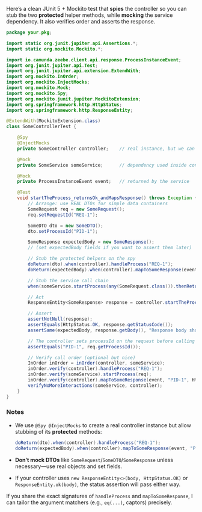 Here’s a clean JUnit 5 + Mockito test that **spies** the controller so you can stub the two **protected** helper methods, while **mocking** the service dependency. It also verifies order and asserts the response.

```java
package your.pkg;

import static org.junit.jupiter.api.Assertions.*;
import static org.mockito.Mockito.*;

import io.camunda.zeebe.client.api.response.ProcessInstanceEvent;
import org.junit.jupiter.api.Test;
import org.junit.jupiter.api.extension.ExtendWith;
import org.mockito.InOrder;
import org.mockito.InjectMocks;
import org.mockito.Mock;
import org.mockito.Spy;
import org.mockito.junit.jupiter.MockitoExtension;
import org.springframework.http.HttpStatus;
import org.springframework.http.ResponseEntity;

@ExtendWith(MockitoExtension.class)
class SomeControllerTest {

    @Spy
    @InjectMocks
    private SomeController controller;    // real instance, but we can stub protected methods

    @Mock
    private SomeService someService;      // dependency used inside controller

    @Mock
    private ProcessInstanceEvent event;   // returned by the service

    @Test
    void startTheProcess_returnsOk_andMapsResponse() throws Exception {
        // Arrange: use REAL DTOs for simple data containers
        SomeRequest req = new SomeRequest();
        req.setRequestId("REQ-1");

        SomeDTO dto = new SomeDTO();
        dto.setProcessId("PID-1");

        SomeResponse expectedBody = new SomeResponse();
        // (set expectedBody fields if you want to assert them later)

        // Stub the protected helpers on the spy
        doReturn(dto).when(controller).handleProcess("REQ-1");
        doReturn(expectedBody).when(controller).mapToSomeResponse(event, "PID-1", HttpStatus.OK);

        // Stub the service call chain
        when(someService.startProcess(any(SomeRequest.class))).thenReturn(event);

        // Act
        ResponseEntity<SomeResponse> response = controller.startTheProcess(req);

        // Assert
        assertNotNull(response);
        assertEquals(HttpStatus.OK, response.getStatusCode());
        assertSame(expectedBody, response.getBody(), "Response body should be the mapped SomeResponse");

        // The controller sets processId on the request before calling the service
        assertEquals("PID-1", req.getProcessId());

        // Verify call order (optional but nice)
        InOrder inOrder = inOrder(controller, someService);
        inOrder.verify(controller).handleProcess("REQ-1");
        inOrder.verify(someService).startProcess(req);
        inOrder.verify(controller).mapToSomeResponse(event, "PID-1", HttpStatus.OK);
        verifyNoMoreInteractions(someService, controller);
    }
}
```

### Notes

* We use `@Spy @InjectMocks` to create a real controller instance but allow stubbing of its **protected** methods:

  ```java
  doReturn(dto).when(controller).handleProcess("REQ-1");
  doReturn(expectedBody).when(controller).mapToSomeResponse(event, "PID-1", HttpStatus.OK);
  ```
* **Don’t mock DTOs** like `SomeRequest`/`SomeDTO`/`SomeResponse` unless necessary—use real objects and set fields.
* If your controller uses `new ResponseEntity<>(body, HttpStatus.OK)` or `ResponseEntity.ok(body)`, the status assertion will pass either way.

If you share the exact signatures of `handleProcess` and `mapToSomeResponse`, I can tailor the argument matchers (e.g., `eq(...)`, captors) precisely.
